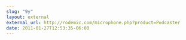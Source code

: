 ```yaml
---
slug: "9y"
layout: external
external_url: http://rodemic.com/microphone.php?product=Podcaster
date: 2011-01-27T12:53:35-06:00
---
```

